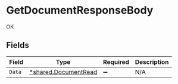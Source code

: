 # GetDocumentResponseBody

OK


## Fields

| Field                                                       | Type                                                        | Required                                                    | Description                                                 |
| ----------------------------------------------------------- | ----------------------------------------------------------- | ----------------------------------------------------------- | ----------------------------------------------------------- |
| `Data`                                                      | [*shared.DocumentRead](../../models/shared/documentread.md) | :heavy_minus_sign:                                          | N/A                                                         |